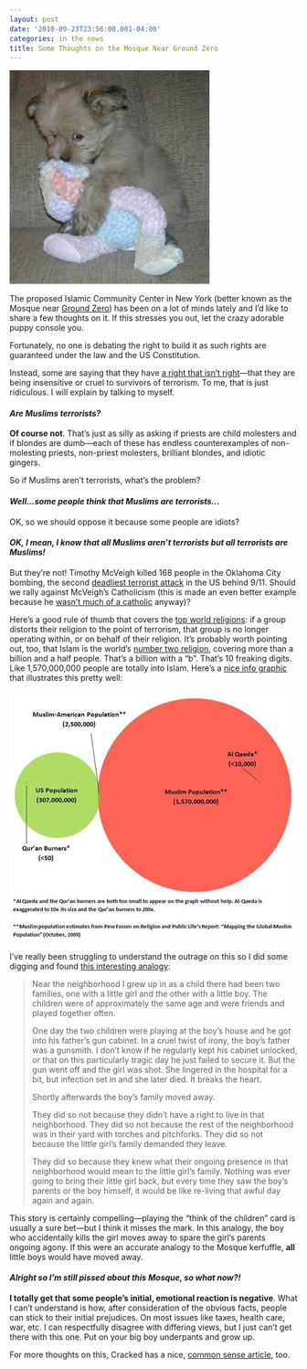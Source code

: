 ```yaml
---
layout: post
date: '2010-09-23T23:56:00.001-04:00'
categories: in the news
title: Some Thoughts on the Mosque Near Ground Zero
---
```


[![](/assets/2010/ShiranianPuppy1205thru0206024.JPG)](http://www.dogbreedinfo.com/puppydog/puppiesphoto.htm)

The proposed Islamic Community Center in New York (better known as the Mosque near [Ground Zero](http://en.wikipedia.org/wiki/World_Trade_Center_site)) has been on a lot of minds lately and I’d like to share a few thoughts on it. If this stresses you out, let the crazy adorable puppy console you.

Fortunately, no one is debating the right to build it as such rights are guaranteed under the law and the US Constitution.

Instead, some are saying that they have [a right that isn’t right](http://www.fox41.com/global/story.asp?s=12994884)—that they are being insensitive or cruel to survivors of terrorism. To me, that is just ridiculous. I will explain by talking to myself.  

#### *Are Muslims terrorists?*

**Of course not**. That’s just as silly as asking if priests are child molesters and if blondes are dumb—each of these has endless counterexamples of non-molesting priests, non-priest molesters, brilliant blondes, and idiotic gingers.

So if Muslims aren’t terrorists, what’s the problem? 

#### *Well...some people think that Muslims are terrorists...*

OK, so we should oppose it because some people are idiots? 

#### *OK, I mean, I know that all Muslims aren’t terrorists but all terrorists are Muslims!* 

But they’re not! Timothy McVeigh killed 168 people in the Oklahoma City bombing, the second [deadliest terrorist attack](http://en.wikipedia.org/wiki/Oklahoma_City_bombing) in the US behind 9/11. Should we rally against McVeigh’s Catholicism (this is made an even better example because he [wasn’t much of a catholic](http://en.wikipedia.org/wiki/Timothy_McVeigh#Political_and_religious_views) anyway)? 

Here’s a good rule of thumb that covers the [top world religions](http://www.adherents.com/Religions_By_Adherents.html): if a group distorts their religion to the point of terrorism, that group is no longer operating within, or on behalf of their religion. It’s probably worth pointing out, too, that Islam is the world’s [number two religion](http://en.wikipedia.org/wiki/Major_religious_groups#Largest_religions_or_belief_systems_by_number_of_adherents), covering more than a billion and a half people. That’s a billion with a “b”. That’s 10 freaking digits. Like 1,570,000,000 people are totally into Islam. Here’s a [nice info graphic](http://technipol.tumblr.com/post/1009682375/ok-remember-that-chart-from-a-couple-hours-ago) that illustrates this pretty well:

![](/assets/2010/tumblr_l7py0hxcyx1qblt18o1_r1_500.jpg)

I’ve really been struggling to understand the outrage on this so I did some digging and found [this interesting analogy](http://www.redstate.com/jazzycmk/2010/08/28/an-exceptional-ground-zero-mosque-analogy/):

> Near the neighborhood I grew up in as a child there had been two families, one with a little girl and the other with a little boy. The children were of approximately the same age and were friends and played together often.  
>
> One day the two children were playing at the boy’s house and he got into his father’s gun cabinet. In a cruel twist of irony, the boy’s father was a gunsmith. I don’t know if he regularly kept his cabinet unlocked, or that on this particularly tragic day he just failed to secure it. But the gun went off and the girl was shot. She lingered in the hospital for a bit, but infection set in and she later died. It breaks the heart.  
> 
> Shortly afterwards the boy’s family moved away.  
> 
> They did so not because they didn’t have a right to live in that neighborhood. They did so not because the rest of the neighborhood was in their yard with torches and pitchforks. They did so not because the little girl’s family demanded they leave.   
> 
> They did so because they knew what their ongoing presence in that neighborhood would mean to the little girl’s family. Nothing was ever going to bring their little girl back, but every time they saw the boy’s parents or the boy himself, it would be like re-living that awful day again and again.

This story is certainly compelling—playing the “think of the children” card is usually a sure bet—but I think it misses the mark. In this analogy, the boy who accidentally kills the girl moves away to spare the girl’s parents ongoing agony. If this were an accurate analogy to the Mosque kerfuffle, **all** little boys would have moved away.

#### *Alright so I’m still pissed about this Mosque, so what now?!* 

**I totally get that some people’s initial, emotional reaction is negative**. What I can’t understand is how, after consideration of the obvious facts, people can stick to their initial prejudices. On most issues like taxes, health care, war, etc. I can respectfully disagree with differing views, but I just can’t get there with this one. Put on your big boy underpants and grow up.

For more thoughts on this, Cracked has a nice, [common sense article](http://www.cracked.com/blog/3-reasons-the-ground-zero-mosque-debate-makes-no-sense/), too.